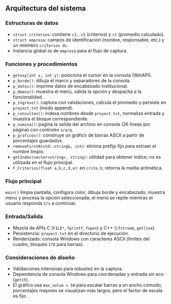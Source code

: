 ## Arquitectura del sistema

### Estructuras de datos
- `struct criterios`: contiene `c1..c5` (criterios) y `ct` (promedio calculado).
- `struct empresa`: campos de identificación (nombre, responsable, etc.) y un miembro `criterios dc`.
- Instancia global `de` de `empresa` para el flujo de captura.

### Funciones y procedimientos
- `gotoxy(int x, int y)`: posiciona el cursor en la consola (WinAPI).
- `p_borde()`: dibuja el marco y separadores de la consola.
- `p_datos()`: imprime datos de encabezado institucional.
- `p_dmenu()`: muestra el menú, valida la opción y despacha a la funcionalidad.
- `p_ingreso()`: captura con validaciones, calcula el promedio y persiste en `proyect.txt` (modo append).
- `p_consultas()`: indexa nombres desde `proyect.txt`, normaliza entrada y muestra el bloque correspondiente.
- `p_nomina()`: pagina la salida del archivo en consola (26 líneas por página) con controles `s/a/q`.
- `p_graficos()`: construye un gráfico de barras ASCII a partir de porcentajes guardados.
- `removeFirstN(std::string&, int)`: elimina prefijo fijo para extraer el nombre limpio.
- `getIndex(vector<string>, string)`: utilidad para obtener índice; no es utilizada en el flujo principal.
- `F_Criterios(float a,b,c,d,e)`: en `crite.h`; retorna la media aritmética.

### Flujo principal
`main()` limpia pantalla, configura color, dibuja borde y encabezado, muestra menú y procesa la opción seleccionada; el menú se repite mientras el usuario responda `S/s` a continuar.

### Entrada/Salida
- Mezcla de APIs C (`FILE*`, `fprintf`, `fopen`) y C++ (`ifstream`, `getline`).
- Persistencia: `proyect.txt` en el directorio de ejecución.
- Renderizado: consola Windows con caracteres ASCII (límites del cuadro, bloques `178` para barras).

### Consideraciones de diseño
- Validaciones intensivas para robustez en la captura.
- Dependencia de consola Windows para coordenadas y entrada sin eco (`getch`).
- El gráfico usa `max_value = 50` para escalar barras a un ancho cómodo; porcentajes mayores se visualizan más largos, pero el factor de escala es fijo.

